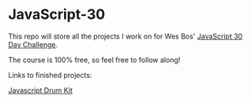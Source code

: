 # JavaScript-30

This repo will store all the projects I work on for Wes Bos' [JavaScript 30 Day Challenge](https://JavaScript30.com).

The course is 100% free, so feel free to follow along!

Links to finished projects:

[Javascript Drum Kit](/javascript-drum-kit)